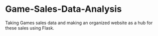 # Game-Sales-Data-Analysis
Taking Games sales data and making an organized website as a hub for these sales using Flask.
